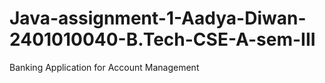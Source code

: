 # Java-assignment-1-Aadya-Diwan-2401010040-B.Tech-CSE-A-sem-III
Banking Application for Account Management
